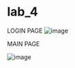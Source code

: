# lab_4


LOGIN PAGE
![image](https://user-images.githubusercontent.com/70603493/162473689-ee49d999-7016-4fbb-9086-0c17f47f3b4f.png)




MAIN PAGE

![image](https://user-images.githubusercontent.com/70603493/162474230-d539e47a-a9fe-44f7-a5c0-51f5f8f048ff.png)
